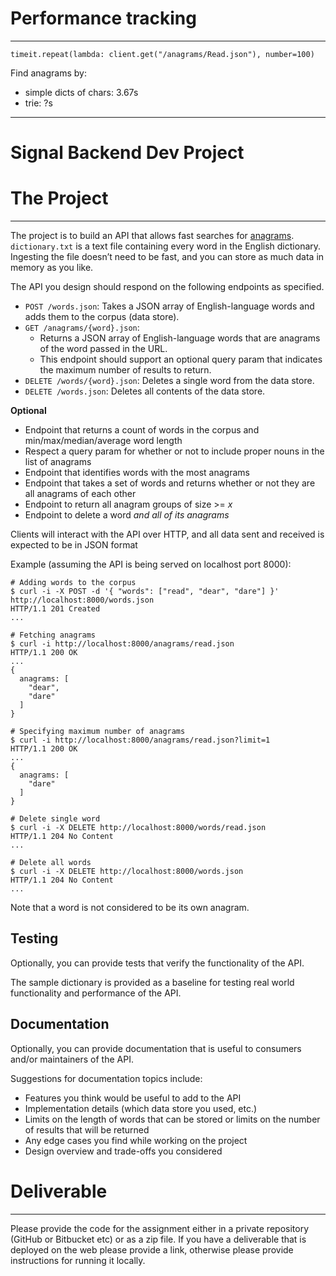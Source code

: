 # Performance tracking

---
`timeit.repeat(lambda: client.get("/anagrams/Read.json"), number=100)`

Find anagrams by:
  - simple dicts of chars: 3.67s
  - trie: ?s
---


Signal Backend Dev Project
=========

# The Project

---

The project is to build an API that allows fast searches for [anagrams](https://en.wikipedia.org/wiki/Anagram). `dictionary.txt` is a text file containing every word in the English dictionary. Ingesting the file doesn’t need to be fast, and you can store as much data in memory as you like.

The API you design should respond on the following endpoints as specified.

- `POST /words.json`: Takes a JSON array of English-language words and adds them to the corpus (data store).
- `GET /anagrams/{word}.json`:
  - Returns a JSON array of English-language words that are anagrams of the word passed in the URL.
  - This endpoint should support an optional query param that indicates the maximum number of results to return.
- `DELETE /words/{word}.json`: Deletes a single word from the data store.
- `DELETE /words.json`: Deletes all contents of the data store.

**Optional**
- Endpoint that returns a count of words in the corpus and min/max/median/average word length
- Respect a query param for whether or not to include proper nouns in the list of anagrams
- Endpoint that identifies words with the most anagrams
- Endpoint that takes a set of words and returns whether or not they are all anagrams of each other
- Endpoint to return all anagram groups of size >= *x*
- Endpoint to delete a word *and all of its anagrams*

Clients will interact with the API over HTTP, and all data sent and received is expected to be in JSON format

Example (assuming the API is being served on localhost port 8000):

```{bash}
# Adding words to the corpus
$ curl -i -X POST -d '{ "words": ["read", "dear", "dare"] }' http://localhost:8000/words.json
HTTP/1.1 201 Created
...

# Fetching anagrams
$ curl -i http://localhost:8000/anagrams/read.json
HTTP/1.1 200 OK
...
{
  anagrams: [
    "dear",
    "dare"
  ]
}

# Specifying maximum number of anagrams
$ curl -i http://localhost:8000/anagrams/read.json?limit=1
HTTP/1.1 200 OK
...
{
  anagrams: [
    "dare"
  ]
}

# Delete single word
$ curl -i -X DELETE http://localhost:8000/words/read.json
HTTP/1.1 204 No Content
...

# Delete all words
$ curl -i -X DELETE http://localhost:8000/words.json
HTTP/1.1 204 No Content
...
```

Note that a word is not considered to be its own anagram.

## Testing

Optionally, you can provide tests that verify the functionality of the API.

The sample dictionary is provided as a baseline for testing real world functionality and performance of the API.

## Documentation

Optionally, you can provide documentation that is useful to consumers and/or maintainers of the API.

Suggestions for documentation topics include:

- Features you think would be useful to add to the API
- Implementation details (which data store you used, etc.)
- Limits on the length of words that can be stored or limits on the number of results that will be returned
- Any edge cases you find while working on the project
- Design overview and trade-offs you considered

# Deliverable
---

Please provide the code for the assignment either in a private repository (GitHub or Bitbucket etc) or as a zip file. If you have a deliverable that is deployed on the web please provide a link, otherwise please provide instructions for running it locally.